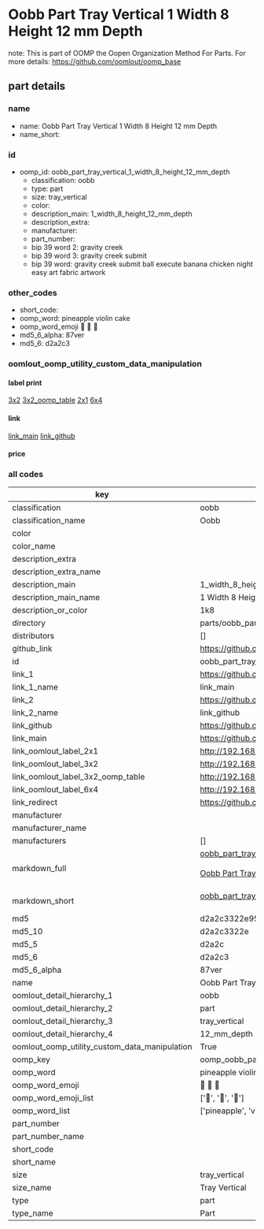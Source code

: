 # Oobb Part Tray Vertical 1 Width 8 Height 12 mm Depth  

note: This is part of OOMP the Oopen Organization Method For Parts. For more details: https://github.com/oomlout/oomp_base

##  part details
  







### name
* name: Oobb Part Tray Vertical 1 Width 8 Height 12 mm Depth
* name_short: 
### id
* oomp_id: oobb_part_tray_vertical_1_width_8_height_12_mm_depth
  * classification: oobb
  * type: part
  * size: tray_vertical
  * color: 
  * description_main: 1_width_8_height_12_mm_depth
  * description_extra: 
  * manufacturer: 
  * part_number: 
  * bip 39 word 2: gravity creek
  * bip 39 word 3: gravity creek submit
  * bip 39 word: gravity creek submit ball execute banana chicken night easy art fabric artwork

### other_codes
* short_code: 
* oomp_word: pineapple violin cake
* oomp_word_emoji :pineapple: :violin: :cake:
* md5_6_alpha: 87ver
* md5_6: d2a2c3






### oomlout_oomp_utility_custom_data_manipulation
#### label print
[3x2](http://192.168.1.245:1112/?label=oomp%2087ver)
[3x2_oomp_table](http://192.168.1.108:1112/?label=oomp%2087ver)
[2x1](http://192.168.1.242:1112/?label=oomp%2087ver)
[6x4](http://192.168.1.55:1112/?label=oomp%2087ver)    

#### link

[link_main](https://github.com/oomlout/oomlout_oomp_version_1_messy/tree/main/parts/oobb_part_tray_vertical_1_width_8_height_12_mm_depth) [link_github](https://github.com/oomlout/oomlout_oomp_version_1_messy/tree/main/parts/oobb_part_tray_vertical_1_width_8_height_12_mm_depth)                             

#### price







### all codes 
| key | value |  
| --- | --- |  
| classification | oobb |  
| classification_name | Oobb |  
| color |  |  
| color_name |  |  
| description_extra |  |  
| description_extra_name |  |  
| description_main | 1_width_8_height_12_mm_depth |  
| description_main_name | 1 Width 8 Height 12 mm Depth |  
| description_or_color | 1k8 |  
| directory | parts/oobb_part_tray_vertical_1_width_8_height_12_mm_depth |  
| distributors | [] |  
| github_link | https://github.com/oomlout/oomlout_oomp_part_src/tree/main/parts/oobb_part_tray_vertical_1_width_8_height_12_mm_depth |  
| id | oobb_part_tray_vertical_1_width_8_height_12_mm_depth |  
| link_1 | https://github.com/oomlout/oomlout_oomp_version_1_messy/tree/main/parts/oobb_part_tray_vertical_1_width_8_height_12_mm_depth |  
| link_1_name | link_main |  
| link_2 | https://github.com/oomlout/oomlout_oomp_version_1_messy/tree/main/parts/oobb_part_tray_vertical_1_width_8_height_12_mm_depth |  
| link_2_name | link_github |  
| link_github | https://github.com/oomlout/oomlout_oomp_version_1_messy/tree/main/parts/oobb_part_tray_vertical_1_width_8_height_12_mm_depth |  
| link_main | https://github.com/oomlout/oomlout_oomp_version_1_messy/tree/main/parts/oobb_part_tray_vertical_1_width_8_height_12_mm_depth |  
| link_oomlout_label_2x1 | http://192.168.1.242:1112/?label=oomp%2087ver |  
| link_oomlout_label_3x2 | http://192.168.1.245:1112/?label=oomp%2087ver |  
| link_oomlout_label_3x2_oomp_table | http://192.168.1.108:1112/?label=oomp%2087ver |  
| link_oomlout_label_6x4 | http://192.168.1.55:1112/?label=oomp%2087ver |  
| link_redirect | https://github.com/oomlout/oomlout_oomp_version_1_messy/tree/main/parts/oobb_part_tray_vertical_1_width_8_height_12_mm_depth |  
| manufacturer |  |  
| manufacturer_name |  |  
| manufacturers | [] |  
| markdown_full | [oobb_part_tray_vertical_1_width_8_height_12_mm_depth](none)<br>[](none)<br>[Oobb Part Tray Vertical 1 Width 8 Height 12 Mm Depth](none)<br><br> |  
| markdown_short | [oobb_part_tray_vertical_1_width_8_height_12_mm_depth](none)<br><br> |  
| md5 | d2a2c3322e9584f448a7911fb00ccb30 |  
| md5_10 | d2a2c3322e |  
| md5_5 | d2a2c |  
| md5_6 | d2a2c3 |  
| md5_6_alpha | 87ver |  
| name | Oobb Part Tray Vertical 1 Width 8 Height 12 mm Depth |  
| oomlout_detail_hierarchy_1 | oobb |  
| oomlout_detail_hierarchy_2 | part |  
| oomlout_detail_hierarchy_3 | tray_vertical |  
| oomlout_detail_hierarchy_4 | 12_mm_depth |  
| oomlout_oomp_utility_custom_data_manipulation | True |  
| oomp_key | oomp_oobb_part_tray_vertical_1_width_8_height_12_mm_depth |  
| oomp_word | pineapple violin cake |  
| oomp_word_emoji | :pineapple: :violin: :cake: |  
| oomp_word_emoji_list | [':pineapple:', ':violin:', ':cake:'] |  
| oomp_word_list | ['pineapple', 'violin', 'cake'] |  
| part_number |  |  
| part_number_name |  |  
| short_code |  |  
| short_name |  |  
| size | tray_vertical |  
| size_name | Tray Vertical |  
| type | part |  
| type_name | Part |  
